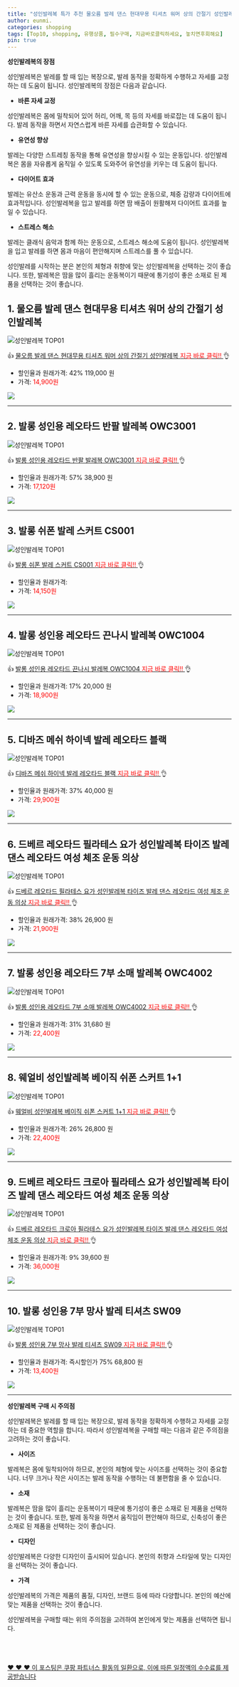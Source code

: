 ```yaml
---
title: "성인발레복 특가 추천 물오름 발레 댄스 현대무용 티셔츠 워머 상의 간절기 성인발레복 비교 장점"
author: eunmi.
categories: shopping
tags: [Top10, shopping, 유행상품, 필수구매, 지금바로클릭하세요, 놓치면후회해요]
pin: true
---
```

**성인발레복의 장점**

성인발레복은 발레를 할 때 입는 복장으로, 발레 동작을 정확하게 수행하고 자세를 교정하는 데 도움이 됩니다. 성인발레복의 장점은 다음과 같습니다.

* **바른 자세 교정**

성인발레복은 몸에 밀착되어 있어 허리, 어깨, 목 등의 자세를 바로잡는 데 도움이 됩니다. 발레 동작을 하면서 자연스럽게 바른 자세를 습관화할 수 있습니다.

* **유연성 향상**

발레는 다양한 스트레칭 동작을 통해 유연성을 향상시킬 수 있는 운동입니다. 성인발레복은 몸을 자유롭게 움직일 수 있도록 도와주어 유연성을 키우는 데 도움이 됩니다.

* **다이어트 효과**

발레는 유산소 운동과 근력 운동을 동시에 할 수 있는 운동으로, 체중 감량과 다이어트에 효과적입니다. 성인발레복을 입고 발레를 하면 땀 배출이 원활해져 다이어트 효과를 높일 수 있습니다.

* **스트레스 해소**

발레는 클래식 음악과 함께 하는 운동으로, 스트레스 해소에 도움이 됩니다. 성인발레복을 입고 발레를 하면 몸과 마음이 편안해지며 스트레스를 풀 수 있습니다.

성인발레를 시작하는 분은 본인의 체형과 취향에 맞는 성인발레복을 선택하는 것이 좋습니다. 또한, 발레복은 땀을 많이 흘리는 운동복이기 때문에 통기성이 좋은 소재로 된 제품을 선택하는 것이 좋습니다.

   

## 1. 물오름 발레 댄스 현대무용 티셔츠 워머 상의 간절기 성인발레복

![성인발레복 TOP01](https://thumbnail8.coupangcdn.com/thumbnails/remote/230x230ex/image/vendor_inventory/c042/74b92e14060858789e34c9aa004fdc0a9d5a44cc5bfa058ce36241b1bd6d.jpg)


👍 [물오름 발레 댄스 현대무용 티셔츠 워머 상의 간절기 성인발레복 <font color=red> 지금 바로 클릭!! </font> ](https://link.coupang.com/re/AFFSDP?lptag=AF3617701&subid=GithubCoopas&pageKey=7645867349&traceid=V0-153&itemId=20329709997&vendorItemId=87414880332) 👌 


- 할인율과 원래가격: 42%  119,000   원
- 가격: <span style='color:red'>14,900원</span>

[![](/discount_price.png)](https://link.coupang.com/re/AFFSDP?lptag=AF3617701&subid=GithubCoopas&pageKey=7645867349&traceid=V0-153&itemId=20329709997&vendorItemId=87414880332)

---


   

## 2. 발롱 성인용 레오타드 반팔 발레복 OWC3001

![성인발레복 TOP01](https://thumbnail10.coupangcdn.com/thumbnails/remote/230x230ex/image/rs_quotation_api/hm9vf6uv/22af72ddac034a53aab4a892f8fa5359.jpg)


👍 [발롱 성인용 레오타드 반팔 발레복 OWC3001 <font color=red> 지금 바로 클릭!! </font> ](https://link.coupang.com/re/AFFSDP?lptag=AF3617701&subid=GithubCoopas&pageKey=5463418406&traceid=V0-153&itemId=8369470763&vendorItemId=75657200044) 👌 


- 할인율과 원래가격: 57%  38,900   원
- 가격: <span style='color:red'>17,120원</span>

[![](/discount_price.png)](https://link.coupang.com/re/AFFSDP?lptag=AF3617701&subid=GithubCoopas&pageKey=5463418406&traceid=V0-153&itemId=8369470763&vendorItemId=75657200044)

---


   

## 3. 발롱 쉬폰 발레 스커트 CS001

![성인발레복 TOP01](https://thumbnail6.coupangcdn.com/thumbnails/remote/230x230ex/image/retail/images/2021/05/05/13/8/a90042fe-2367-4944-8aee-896b293f704f.jpg)


👍 [발롱 쉬폰 발레 스커트 CS001 <font color=red> 지금 바로 클릭!! </font> ](https://link.coupang.com/re/AFFSDP?lptag=AF3617701&subid=GithubCoopas&pageKey=5463416951&traceid=V0-153&itemId=8369465743&vendorItemId=75657194243) 👌 


- 할인율과 원래가격: 
- 가격: <span style='color:red'>14,150원</span>

[![](/discount_price.png)](https://link.coupang.com/re/AFFSDP?lptag=AF3617701&subid=GithubCoopas&pageKey=5463416951&traceid=V0-153&itemId=8369465743&vendorItemId=75657194243)

---


   

## 4. 발롱 성인용 레오타드 끈나시 발레복 OWC1004

![성인발레복 TOP01](https://thumbnail10.coupangcdn.com/thumbnails/remote/230x230ex/image/retail/images/2021/05/05/13/1/ec6fe22e-d24a-4059-869c-fd966cf285a4.jpg)


👍 [발롱 성인용 레오타드 끈나시 발레복 OWC1004 <font color=red> 지금 바로 클릭!! </font> ](https://link.coupang.com/re/AFFSDP?lptag=AF3617701&subid=GithubCoopas&pageKey=5463416972&traceid=V0-153&itemId=8369465863&vendorItemId=75657195090) 👌 


- 할인율과 원래가격: 17%  20,000   원
- 가격: <span style='color:red'>18,900원</span>

[![](/discount_price.png)](https://link.coupang.com/re/AFFSDP?lptag=AF3617701&subid=GithubCoopas&pageKey=5463416972&traceid=V0-153&itemId=8369465863&vendorItemId=75657195090)

---


   

## 5. 디바즈 메쉬 하이넥 발레 레오타드 블랙

![성인발레복 TOP01](https://thumbnail10.coupangcdn.com/thumbnails/remote/230x230ex/image/vendor_inventory/9ee1/2f10b659cbe6ebb4ef4597384d5865ec94ee87bf5656d85b46bd8124f86e.jpg)


👍 [디바즈 메쉬 하이넥 발레 레오타드 블랙 <font color=red> 지금 바로 클릭!! </font> ](https://link.coupang.com/re/AFFSDP?lptag=AF3617701&subid=GithubCoopas&pageKey=7542796123&traceid=V0-153&itemId=19832674591&vendorItemId=86934387072) 👌 


- 할인율과 원래가격: 37%  40,000   원
- 가격: <span style='color:red'>29,900원</span>

[![](/discount_price.png)](https://link.coupang.com/re/AFFSDP?lptag=AF3617701&subid=GithubCoopas&pageKey=7542796123&traceid=V0-153&itemId=19832674591&vendorItemId=86934387072)

---


   

## 6. 드베르 레오타드 필라테스 요가 성인발레복 타이즈 발레 댄스 레오타드 여성 체조 운동 의상

![성인발레복 TOP01](https://thumbnail10.coupangcdn.com/thumbnails/remote/230x230ex/image/vendor_inventory/f810/60aff099af8ebe7b7962c5e8169de6fd1fa217a348927182512d9936700b.jpg)


👍 [드베르 레오타드 필라테스 요가 성인발레복 타이즈 발레 댄스 레오타드 여성 체조 운동 의상 <font color=red> 지금 바로 클릭!! </font> ](https://link.coupang.com/re/AFFSDP?lptag=AF3617701&subid=GithubCoopas&pageKey=6729165993&traceid=V0-153&itemId=15673969827&vendorItemId=82889490782) 👌 


- 할인율과 원래가격: 38%  26,900   원
- 가격: <span style='color:red'>21,900원</span>

[![](/discount_price.png)](https://link.coupang.com/re/AFFSDP?lptag=AF3617701&subid=GithubCoopas&pageKey=6729165993&traceid=V0-153&itemId=15673969827&vendorItemId=82889490782)

---


   

## 7. 발롱 성인용 레오타드 7부 소매 발레복 OWC4002

![성인발레복 TOP01](https://thumbnail6.coupangcdn.com/thumbnails/remote/230x230ex/image/rs_quotation_api/toiygvww/aadfdff6e4a944bdbce4008d41f2de52.jpg)


👍 [발롱 성인용 레오타드 7부 소매 발레복 OWC4002 <font color=red> 지금 바로 클릭!! </font> ](https://link.coupang.com/re/AFFSDP?lptag=AF3617701&subid=GithubCoopas&pageKey=5463417717&traceid=V0-153&itemId=8369468423&vendorItemId=75657197930) 👌 


- 할인율과 원래가격: 31%  31,680   원
- 가격: <span style='color:red'>22,400원</span>

[![](/discount_price.png)](https://link.coupang.com/re/AFFSDP?lptag=AF3617701&subid=GithubCoopas&pageKey=5463417717&traceid=V0-153&itemId=8369468423&vendorItemId=75657197930)

---


   

## 8. 웨얼비 성인발레복 베이직 쉬폰 스커트 1+1

![성인발레복 TOP01](https://thumbnail7.coupangcdn.com/thumbnails/remote/230x230ex/image/vendor_inventory/5c0f/cd6d05eb5bdf6123d20e537fe4cbf398fdf786f227111a0328dd3e395d9b.jpg)


👍 [웨얼비 성인발레복 베이직 쉬폰 스커트 1+1 <font color=red> 지금 바로 클릭!! </font> ](https://link.coupang.com/re/AFFSDP?lptag=AF3617701&subid=GithubCoopas&pageKey=7414068199&traceid=V0-153&itemId=19216857398&vendorItemId=86333780722) 👌 


- 할인율과 원래가격: 26%  26,800   원
- 가격: <span style='color:red'>22,400원</span>

[![](/discount_price.png)](https://link.coupang.com/re/AFFSDP?lptag=AF3617701&subid=GithubCoopas&pageKey=7414068199&traceid=V0-153&itemId=19216857398&vendorItemId=86333780722)

---


   

## 9. 드베르 레오타드 크로아 필라테스 요가 성인발레복 타이즈 발레 댄스 레오타드 여성 체조 운동 의상

![성인발레복 TOP01](https://thumbnail6.coupangcdn.com/thumbnails/remote/230x230ex/image/vendor_inventory/853d/0829ce5d74a60bf05f570fae252fc1ac3d474ffab5692898e4312fcecbfd.jpg)


👍 [드베르 레오타드 크로아 필라테스 요가 성인발레복 타이즈 발레 댄스 레오타드 여성 체조 운동 의상 <font color=red> 지금 바로 클릭!! </font> ](https://link.coupang.com/re/AFFSDP?lptag=AF3617701&subid=GithubCoopas&pageKey=7462905200&traceid=V0-153&itemId=19456103317&vendorItemId=86566656028) 👌 


- 할인율과 원래가격: 9%  39,600   원
- 가격: <span style='color:red'>36,000원</span>

[![](/discount_price.png)](https://link.coupang.com/re/AFFSDP?lptag=AF3617701&subid=GithubCoopas&pageKey=7462905200&traceid=V0-153&itemId=19456103317&vendorItemId=86566656028)

---


   

## 10. 발롱 성인용 7부 망사 발레 티셔츠 SW09

![성인발레복 TOP01](https://thumbnail8.coupangcdn.com/thumbnails/remote/230x230ex/image/retail/images/2021/05/05/13/4/9530ac5f-a3b3-4157-9cac-221f44af63bb.jpg)


👍 [발롱 성인용 7부 망사 발레 티셔츠 SW09 <font color=red> 지금 바로 클릭!! </font> ](https://link.coupang.com/re/AFFSDP?lptag=AF3617701&subid=GithubCoopas&pageKey=5463417449&traceid=V0-153&itemId=8369467482&vendorItemId=75657197060) 👌 


- 할인율과 원래가격: 즉시할인가 75%  68,800   원
- 가격: <span style='color:red'>13,400원</span>

[![](/discount_price.png)](https://link.coupang.com/re/AFFSDP?lptag=AF3617701&subid=GithubCoopas&pageKey=5463417449&traceid=V0-153&itemId=8369467482&vendorItemId=75657197060)

---
**성인발레복 구매 시 주의점**

성인발레복은 발레를 할 때 입는 복장으로, 발레 동작을 정확하게 수행하고 자세를 교정하는 데 중요한 역할을 합니다. 따라서 성인발레복을 구매할 때는 다음과 같은 주의점을 고려하는 것이 좋습니다.

* **사이즈**

발레복은 몸에 밀착되어야 하므로, 본인의 체형에 맞는 사이즈를 선택하는 것이 중요합니다. 너무 크거나 작은 사이즈는 발레 동작을 수행하는 데 불편함을 줄 수 있습니다.

* **소재**

발레복은 땀을 많이 흘리는 운동복이기 때문에 통기성이 좋은 소재로 된 제품을 선택하는 것이 좋습니다. 또한, 발레 동작을 하면서 움직임이 편안해야 하므로, 신축성이 좋은 소재로 된 제품을 선택하는 것이 좋습니다.

* **디자인**

성인발레복은 다양한 디자인이 출시되어 있습니다. 본인의 취향과 스타일에 맞는 디자인을 선택하는 것이 좋습니다.

* **가격**

성인발레복의 가격은 제품의 품질, 디자인, 브랜드 등에 따라 다양합니다. 본인의 예산에 맞는 제품을 선택하는 것이 좋습니다.

성인발레복을 구매할 때는 위의 주의점을 고려하여 본인에게 맞는 제품을 선택하면 됩니다.<br><br><br><br><br> [ ❤ ❤ ❤ 이 포스팅은 쿠팡 파트너스 활동의 일환으로, 이에 따른 일정액의 수수료를 제공받습니다](https://link.coupang.com/a/bcEFyh)